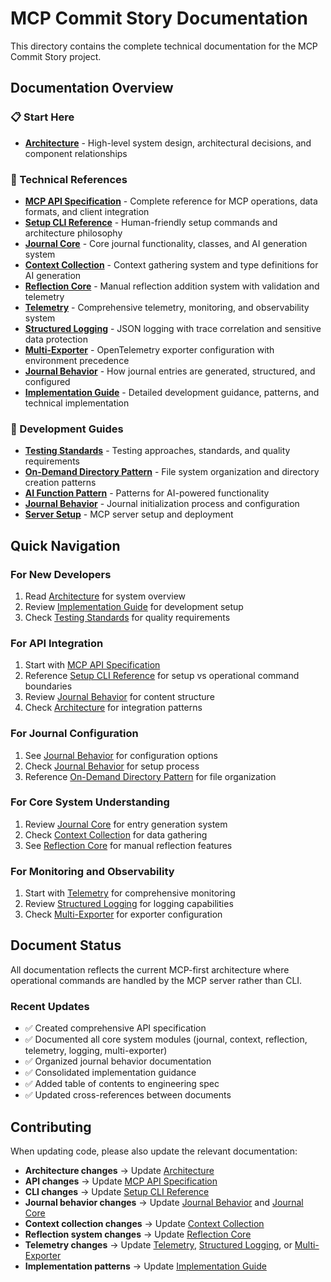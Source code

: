 # MCP Commit Story Documentation

This directory contains the complete technical documentation for the MCP Commit Story project.

## Documentation Overview

### 📋 Start Here
- **[Architecture](architecture.md)** - High-level system design, architectural decisions, and component relationships

### 🔧 Technical References
- **[MCP API Specification](mcp-api-specification.md)** - Complete reference for MCP operations, data formats, and client integration
- **[Setup CLI Reference](setup-cli.md)** - Human-friendly setup commands and architecture philosophy
- **[Journal Core](journal-core.md)** - Core journal functionality, classes, and AI generation system
- **[Context Collection](context-collection.md)** - Context gathering system and type definitions for AI generation
- **[Reflection Core](reflection-core.md)** - Manual reflection addition system with validation and telemetry
- **[Telemetry](telemetry.md)** - Comprehensive telemetry, monitoring, and observability system
- **[Structured Logging](structured-logging.md)** - JSON logging with trace correlation and sensitive data protection
- **[Multi-Exporter](multi-exporter.md)** - OpenTelemetry exporter configuration with environment precedence
- **[Journal Behavior](journal-behavior.md)** - How journal entries are generated, structured, and configured
- **[Implementation Guide](implementation-guide.md)** - Detailed development guidance, patterns, and technical implementation

### 🎯 Development Guides
- **[Testing Standards](testing_standards.md)** - Testing approaches, standards, and quality requirements
- **[On-Demand Directory Pattern](on-demand-directory-pattern.md)** - File system organization and directory creation patterns
- **[AI Function Pattern](ai_function_pattern.md)** - Patterns for AI-powered functionality
- **[Journal Behavior](journal-behavior.md)** - Journal initialization process and configuration
- **[Server Setup](server_setup.md)** - MCP server setup and deployment

## Quick Navigation

### For New Developers
1. Read [Architecture](architecture.md) for system overview
2. Review [Implementation Guide](implementation-guide.md) for development setup
3. Check [Testing Standards](testing_standards.md) for quality requirements

### For API Integration
1. Start with [MCP API Specification](mcp-api-specification.md)
2. Reference [Setup CLI Reference](setup-cli.md) for setup vs operational command boundaries
3. Review [Journal Behavior](journal-behavior.md) for content structure
4. Check [Architecture](architecture.md) for integration patterns

### For Journal Configuration
1. See [Journal Behavior](journal-behavior.md) for configuration options
2. Check [Journal Behavior](journal-behavior.md) for setup process
3. Reference [On-Demand Directory Pattern](on-demand-directory-pattern.md) for file organization

### For Core System Understanding
1. Review [Journal Core](journal-core.md) for entry generation system
2. Check [Context Collection](context-collection.md) for data gathering
3. See [Reflection Core](reflection-core.md) for manual reflection features

### For Monitoring and Observability
1. Start with [Telemetry](telemetry.md) for comprehensive monitoring
2. Review [Structured Logging](structured-logging.md) for logging capabilities
3. Check [Multi-Exporter](multi-exporter.md) for exporter configuration

## Document Status

All documentation reflects the current MCP-first architecture where operational commands are handled by the MCP server rather than CLI.

### Recent Updates
- ✅ Created comprehensive API specification
- ✅ Documented all core system modules (journal, context, reflection, telemetry, logging, multi-exporter)
- ✅ Organized journal behavior documentation
- ✅ Consolidated implementation guidance
- ✅ Added table of contents to engineering spec
- ✅ Updated cross-references between documents

## Contributing

When updating code, please also update the relevant documentation:
- **Architecture changes** → Update [Architecture](architecture.md)
- **API changes** → Update [MCP API Specification](mcp-api-specification.md)
- **CLI changes** → Update [Setup CLI Reference](setup-cli.md)
- **Journal behavior changes** → Update [Journal Behavior](journal-behavior.md) and [Journal Core](journal-core.md)
- **Context collection changes** → Update [Context Collection](context-collection.md)
- **Reflection system changes** → Update [Reflection Core](reflection-core.md)
- **Telemetry changes** → Update [Telemetry](telemetry.md), [Structured Logging](structured-logging.md), or [Multi-Exporter](multi-exporter.md)
- **Implementation patterns** → Update [Implementation Guide](implementation-guide.md) 